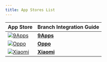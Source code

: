 ```yaml
---
title: App Stores List
---
```

**App Store** | **Branch Integration Guide**
--- | ---
<a href="https://www.9apps.com/">![9Apps](/_assets/img/pages/app-stores/9apps-logo.jpg)</a>|**[9Apps](/app-stores/9apps-app-store/)**
<a href="https://www.oppo.com/">![Oppo](/_assets/img/pages/app-stores/oppo-logo.png)</a>|**[Oppo](/activity-reports-analytics/ads-pre-install-analytics/#oppo)**
<a href="https://www.mi.com/global">![Xiaomi](/_assets/img/pages/app-stores/xiaomi-logo.png)</a>|**[Xiaomi](/activity-reports-analytics/ads-pre-install-analytics/#xiaomi)**
